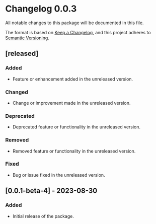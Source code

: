 # Changelog 0.0.3

All notable changes to this package will be documented in this file.

The format is based on [Keep a Changelog](https://keepachangelog.com/en/1.0.0/),
and this project adheres to [Semantic Versioning](https://semver.org/spec/v2.0.0.html).

## [released]

### Added
- Feature or enhancement added in the unreleased version.

### Changed
- Change or improvement made in the unreleased version.

### Deprecated
- Deprecated feature or functionality in the unreleased version.

### Removed
- Removed feature or functionality in the unreleased version.

### Fixed
- Bug or issue fixed in the unreleased version.

## [0.0.1-beta-4] - 2023-08-30

### Added
- Initial release of the package.



